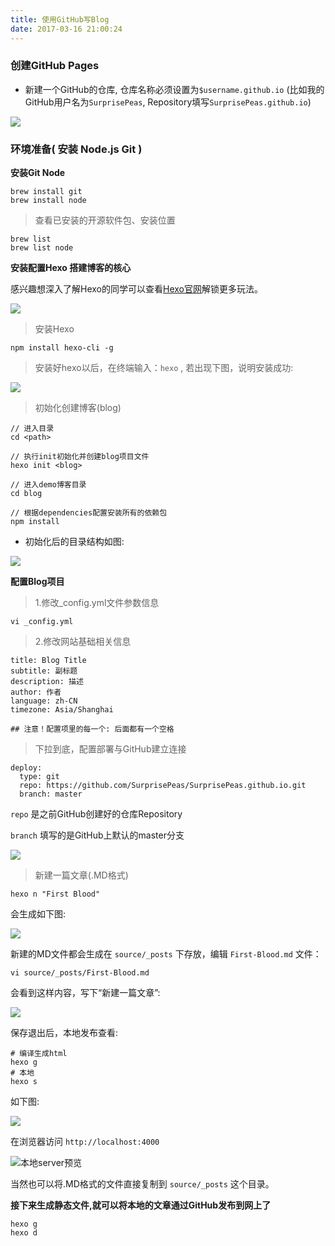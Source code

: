 ```yaml
---
title: 使用GitHub写Blog
date: 2017-03-16 21:00:24
---
```

### 创建GitHub Pages
* 新建一个GitHub的仓库, 仓库名称必须设置为`$username.github.io`     (比如我的GitHub用户名为`SurprisePeas`, Repository填写`SurprisePeas.github.io`)

![](http://omixc2ggv.bkt.clouddn.com/14884447927307.jpg)

<!--more-->

### 环境准备( 安装 Node.js Git )

**安装Git Node**

```
brew install git
brew install node
```

> 查看已安装的开源软件包、安装位置

```
brew list
brew list node
```

**安装配置Hexo 搭建博客的核心**

感兴趣想深入了解Hexo的同学可以查看[Hexo官网](https://hexo.io/)解锁更多玩法。

![](http://omixc2ggv.bkt.clouddn.com/14884573951837.jpg)


> 安装Hexo

```
npm install hexo-cli -g
```

> 安装好hexo以后，在终端输入：`hexo` , 若出现下图，说明安装成功:

![](http://omixc2ggv.bkt.clouddn.com/14884573018737.jpg)

> 初始化创建博客(blog)

```
// 进入目录
cd <path>

// 执行init初始化并创建blog项目文件
hexo init <blog>

// 进入demo博客目录
cd blog

// 根据dependencies配置安装所有的依赖包
npm install
```

* 初始化后的目录结构如图:

![](http://omixc2ggv.bkt.clouddn.com/14884586539587.jpg)

 **配置Blog项目**

> 1.修改_config.yml文件参数信息

```
vi _config.yml
```

> 2.修改网站基础相关信息

```
title: Blog Title
subtitle: 副标题
description: 描述
author: 作者
language: zh-CN
timezone: Asia/Shanghai

## 注意！配置项里的每一个: 后面都有一个空格
```

> 下拉到底，配置部署与GitHub建立连接

```
deploy:
  type: git
  repo: https://github.com/SurprisePeas/SurprisePeas.github.io.git
  branch: master
```
`repo` 是之前GitHub创建好的仓库Repository

`branch` 填写的是GitHub上默认的master分支

![](http://omixc2ggv.bkt.clouddn.com/14884596006556.jpg)

> 新建一篇文章(.MD格式)

```
hexo n "First Blood"
```

会生成如下图:

![](http://omixc2ggv.bkt.clouddn.com/14884598367964.jpg)

新建的MD文件都会生成在 `source/_posts` 下存放，编辑 `First-Blood.md` 文件：

```
vi source/_posts/First-Blood.md
```

会看到这样内容，写下“新建一篇文章”: 

![](http://omixc2ggv.bkt.clouddn.com/14884601339018.jpg)

保存退出后，本地发布查看:

```
# 编译生成html
hexo g
# 本地
hexo s
```

如下图:

![](http://omixc2ggv.bkt.clouddn.com/14884603397042.jpg)

 在浏览器访问 `http://localhost:4000` 

 ![本地server预览](http://omixc2ggv.bkt.clouddn.com/14884604959301.jpg)


 当然也可以将.MD格式的文件直接复制到 `source/_posts` 这个目录。

 **接下来生成静态文件,就可以将本地的文章通过GitHub发布到网上了**

```
hexo g
hexo d
```
